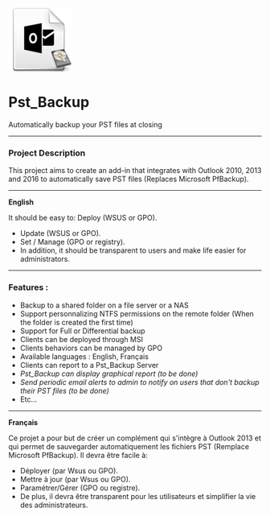 
![Pst Bakcup Logo](SmartSingularity.PstBackupAgent/Logo.png)
# Pst_Backup

Automatically backup your PST files at closing
___
### Project Description 

This project aims to create an add-in that integrates with Outlook 2010, 2013 and 2016 to automatically save PST files (Replaces Microsoft PfBackup).

___
__English__ 

It should be easy to: Deploy (WSUS or GPO). 
* Update (WSUS or GPO). 
* Set / Manage (GPO or registry).
* In addition, it should be transparent to users and make life easier for administrators.
___
### Features :  
* Backup to a shared folder on a file server or a NAS  
* Support personnalizing NTFS permissions on the remote folder (When the folder is created the first time)  
* Support for Full or Differential backup  
* Clients can be deployed through MSI  
* Clients behaviors can be managed by GPO  
* Available languages : English, Français  
* Clients can report to a Pst_Backup Server  
* _Pst_Backup can display graphical report (to be done)_  
* _Send periodic email alerts to admin to notify on users that don't backup their PST files (to be done)_  
* Etc…
___
__Français__ 

Ce projet a pour but de créer un complément qui s'intègre à Outlook 2013 et qui permet de sauvegarder automatiquement les fichiers PST (Remplace Microsoft PfBackup). Il devra être facile à:
* Déployer (par Wsus ou GPO).
* Mettre à jour (par Wsus ou GPO).
* Paramétrer/Gérer (GPO ou registre).
* De plus, il devra être transparent pour les utilisateurs et simplifier la vie des administrateurs.
